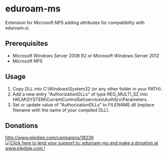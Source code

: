 eduroam-ms
==========

Extension for Microsoft NPS adding attributes for compatibility with eduroam.si.

## Prerequisites

* Microsoft Windows Server 2008 R2 _or_ Microsoft Windows Server 2012
* Microsoft NPS

## Usage

1. Copy DLL into C:\Windows\System32 (or any other folder in your PATH).
2. Add a new entry "AuthorizationDLLs" of type REG_MULTI_SZ into HKLM\SYSTEM\CurrentControlSet\services\AuthSrv\Parameters.
3. Set or update value of "AuthorizationDLLs" to FILENAME.dll (replace filename with the name of your compiled DLL).

## Donations

http://www.pledgie.com/campaigns/18239
<a href='http://www.pledgie.com/campaigns/18239'><img alt='Click here to lend your support to: eduroam-ms and make a donation at www.pledgie.com !' src='http://www.pledgie.com/campaigns/18239.png?skin_name=chrome' border='0' /></a>
